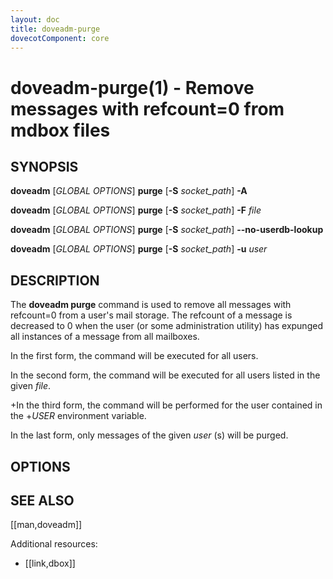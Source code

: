 ```yaml
---
layout: doc
title: doveadm-purge
dovecotComponent: core
---
```


# doveadm-purge(1) - Remove messages with refcount=0 from mdbox files

## SYNOPSIS

**doveadm** [*GLOBAL OPTIONS*] **purge**
  [**-S** *socket_path*]
  **-A**

**doveadm** [*GLOBAL OPTIONS*] **purge**
  [**-S** *socket_path*]
  **-F** *file*

**doveadm** [*GLOBAL OPTIONS*] **purge**
  [**-S** *socket_path*]
  **\-\-no-userdb-lookup**

**doveadm** [*GLOBAL OPTIONS*] **purge**
  [**-S** *socket_path*]
  **-u** *user*

## DESCRIPTION

The **doveadm purge** command is used to remove all messages with
refcount=0 from a user's mail storage. The refcount of a message is
decreased to 0 when the user (or some administration utility) has
expunged all instances of a message from all mailboxes.

In the first form, the command will be executed for all users.

In the second form, the command will be executed for all users listed in
the given *file*.

+In the third form, the command will be performed for the user contained in the
+*USER* environment variable.


In the last form, only messages of the given *user* (s) will be purged.

<!-- @include: include/global-options.inc -->

## OPTIONS

<!-- @include: include/option-A.inc -->

<!-- @include: include/option-F-file.inc -->

<!-- @include: include/option-no-userdb-lookup.inc -->

<!-- @include: include/option-S-socket.inc -->

<!-- @include: include/option-u-user.inc -->


<!-- @include: include/reporting-bugs.inc -->

## SEE ALSO

[[man,doveadm]]

Additional resources:

- [[link,dbox]]
